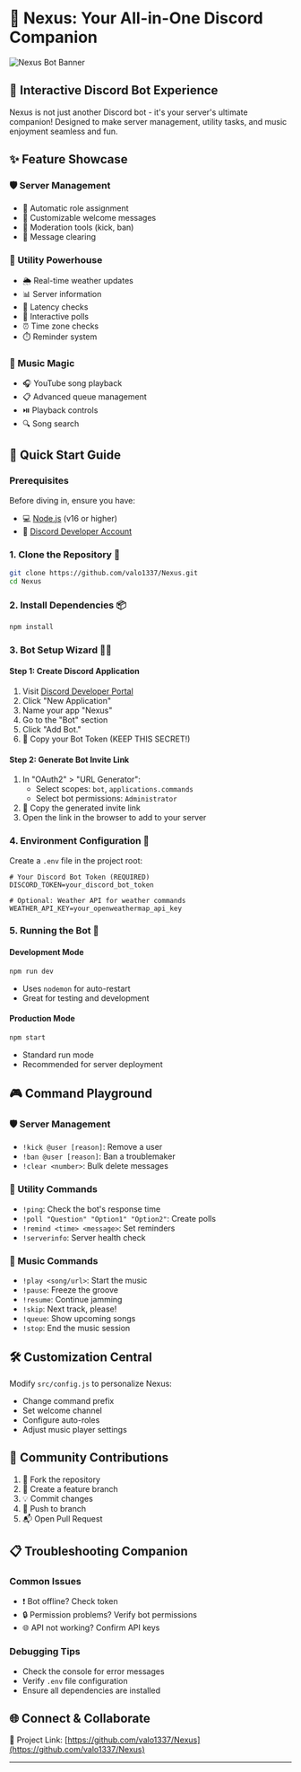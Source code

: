 # 🤖 Nexus: Your All-in-One Discord Companion

![Nexus Bot Banner](https://img.shields.io/badge/Nexus-Discord%20Bot-blue?style=for-the-badge&logo=discord)

## 🌟 Interactive Discord Bot Experience

Nexus is not just another Discord bot - it's your server's ultimate companion! Designed to make server management, utility tasks, and music enjoyment seamless and fun.

## ✨ Feature Showcase

### 🛡️ Server Management
- 👥 Automatic role assignment
- 🎉 Customizable welcome messages
- 🚫 Moderation tools (kick, ban)
- 🧹 Message clearing

### 🧰 Utility Powerhouse
- 🌦️ Real-time weather updates
- 📊 Server information
- 🏓 Latency checks
- 📝 Interactive polls
- ⏰ Time zone checks
- ⏱️ Reminder system

### 🎵 Music Magic
- 🎧 YouTube song playback
- 📋 Advanced queue management
- ⏯️ Playback controls
- 🔍 Song search

## 🚀 Quick Start Guide

### Prerequisites
Before diving in, ensure you have:
- 💻 [Node.js](https://nodejs.org/) (v16 or higher)
- 🤖 [Discord Developer Account](https://discord.com/developers/applications)

### 1. Clone the Repository 🐑
```bash
git clone https://github.com/valo1337/Nexus.git
cd Nexus
```

### 2. Install Dependencies 📦
```bash
npm install
```

### 3. Bot Setup Wizard 🧙‍♂️

#### Step 1: Create Discord Application
1. Visit [Discord Developer Portal](https://discord.com/developers/applications)
2. Click "New Application"
3. Name your app "Nexus"
4. Go to the "Bot" section
5. Click "Add Bot."
6. 🔑 Copy your Bot Token (KEEP THIS SECRET!)

#### Step 2: Generate Bot Invite Link
1. In "OAuth2" > "URL Generator":
   - Select scopes: `bot`, `applications.commands`
   - Select bot permissions: `Administrator`
2. 🔗 Copy the generated invite link
3. Open the link in the browser to add to your server

### 4. Environment Configuration 🔧
Create a `.env` file in the project root:
```env
# Your Discord Bot Token (REQUIRED)
DISCORD_TOKEN=your_discord_bot_token

# Optional: Weather API for weather commands
WEATHER_API_KEY=your_openweathermap_api_key
```

### 5. Running the Bot 🤖

#### Development Mode
```bash
npm run dev
```
- Uses `nodemon` for auto-restart
- Great for testing and development

#### Production Mode
```bash
npm start
```
- Standard run mode
- Recommended for server deployment

## 🎮 Command Playground

### 🛡️ Server Management
- `!kick @user [reason]`: Remove a user
- `!ban @user [reason]`: Ban a troublemaker
- `!clear <number>`: Bulk delete messages

### 🧰 Utility Commands
- `!ping`: Check the bot's response time
- `!poll "Question" "Option1" "Option2"`: Create polls
- `!remind <time> <message>`: Set reminders
- `!serverinfo`: Server health check

### 🎵 Music Commands
- `!play <song/url>`: Start the music
- `!pause`: Freeze the groove
- `!resume`: Continue jamming
- `!skip`: Next track, please!
- `!queue`: Show upcoming songs
- `!stop`: End the music session

## 🛠️ Customization Central

Modify `src/config.js` to personalize Nexus:
- Change command prefix
- Set welcome channel
- Configure auto-roles
- Adjust music player settings

## 🤝 Community Contributions

1. 🍴 Fork the repository
2. 🌿 Create a feature branch
3. 💡 Commit changes
4. 🚀 Push to branch
5. 📬 Open Pull Request

## 📋 Troubleshooting Companion

### Common Issues
- ❗ Bot offline? Check token
- 🔒 Permission problems? Verify bot permissions
- 🌐 API not working? Confirm API keys

### Debugging Tips
- Check the console for error messages
- Verify `.env` file configuration
- Ensure all dependencies are installed

## 🌐 Connect & Collaborate

🔗 Project Link: [https://github.com/valo1337/Nexus](https://github.com/valo1337/Nexus)

---
